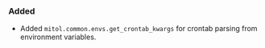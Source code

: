 <!--
A new scriv changelog fragment.
Uncomment the section that is right (remove the HTML comment wrapper).
-->

<!--
### Removed
- A bullet item for the Removed category.
-->

### Added
- Added `mitol.common.envs.get_crontab_kwargs` for crontab parsing from environment variables.

<!--
### Changed

- A bullet item for the Changed category.
-->
<!--
### Deprecated
- A bullet item for the Deprecated category.
-->
<!--
### Fixed
- A bullet item for the Fixed category.
-->
<!--
### Security
- A bullet item for the Security category.
-->